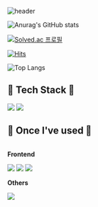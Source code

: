 ![header](https://capsule-render.vercel.app/api?type=cylinder&color=000000&height=150&section=header&text=FLU0RITE&fontColor=ffffff&fontSize=70&animation=fadeIn&fontAlignY=55)

![Anurag's GitHub stats](https://github-readme-stats.vercel.app/api?username=FLU0RITE&show_icons=true&theme=radical)



[![Solved.ac
프로필](http://mazassumnida.wtf/api/generate_badge?boj=chs9902)](https://solved.ac/chs9902)

[![Hits](https://hits.seeyoufarm.com/api/count/incr/badge.svg?url=https%3A%2F%2Fgithub.com%2FFLU0RITE&count_bg=%232D00B6&title_bg=%23555555&icon=&icon_color=%23E7E7E7&title=hits&edge_flat=false)](https://hits.seeyoufarm.com)

![Top Langs](https://github-readme-stats.vercel.app/api/top-langs/?username=FLU0RITE&layout=compact&theme=dark)

## 🔨 Tech Stack 🔨
<div>
    <img src="https://img.shields.io/badge/Kotlin-7F52FF?style=flat-square&logo=kotlin&logoColor=white">
    <img src="https://img.shields.io/badge/Flutter-FF0000?style=flat-square&logo=flutter&logoColor=white">
</div>


## 🔨 Once I've used 🔨
<div style="display:flex; flex-direction:column; align-items:flex-start;">
    <!-- Frontend -->
    <p><strong>Frontend</strong></p>
    <div>
        <img src="https://img.shields.io/badge/html5-E34F26?style=flat-square&logo=html5&logoColor=white"> 
        <img src="https://img.shields.io/badge/css-1572B6?style=flat-square&logo=css3&logoColor=white"> 
        <img src="https://img.shields.io/badge/javascript-F7DF1E?style=flat-square&logo=javascript&logoColor=black">
    </div>
    <!-- Others -->
    <p><strong>Others</strong></p>
    <div>
        <img src="https://img.shields.io/badge/python-3776AB?style=flat-square&logo=python&logoColor=white"> 
</div><br>
</div>
